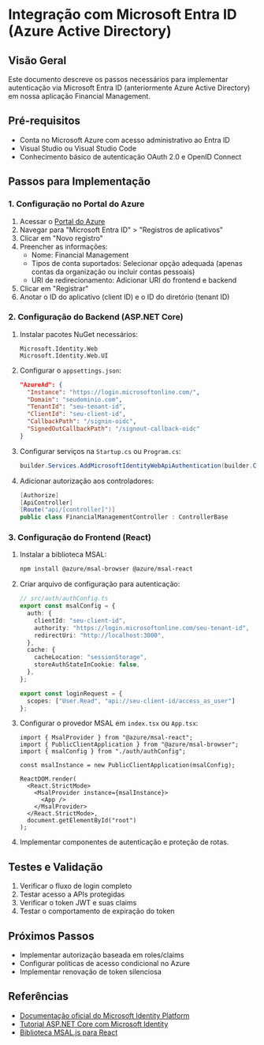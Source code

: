 # Integração com Microsoft Entra ID (Azure Active Directory)

## Visão Geral
Este documento descreve os passos necessários para implementar autenticação via Microsoft Entra ID (anteriormente Azure Active Directory) em nossa aplicação Financial Management.

## Pré-requisitos
- Conta no Microsoft Azure com acesso administrativo ao Entra ID
- Visual Studio ou Visual Studio Code
- Conhecimento básico de autenticação OAuth 2.0 e OpenID Connect

## Passos para Implementação

### 1. Configuração no Portal do Azure

1. Acessar o [Portal do Azure](https://portal.azure.com)
2. Navegar para "Microsoft Entra ID" > "Registros de aplicativos"
3. Clicar em "Novo registro"
4. Preencher as informações:
   - Nome: Financial Management
   - Tipos de conta suportados: Selecionar opção adequada (apenas contas da organização ou incluir contas pessoais)
   - URI de redirecionamento: Adicionar URI do frontend e backend
5. Clicar em "Registrar"
6. Anotar o ID do aplicativo (client ID) e o ID do diretório (tenant ID)

### 2. Configuração do Backend (ASP.NET Core)

1. Instalar pacotes NuGet necessários:
   ```
   Microsoft.Identity.Web
   Microsoft.Identity.Web.UI
   ```

2. Configurar o `appsettings.json`:
   ```json
   "AzureAd": {
     "Instance": "https://login.microsoftonline.com/",
     "Domain": "seudominio.com",
     "TenantId": "seu-tenant-id",
     "ClientId": "seu-client-id",
     "CallbackPath": "/signin-oidc",
     "SignedOutCallbackPath": "/signout-callback-oidc"
   }
   ```

3. Configurar serviços na `Startup.cs` ou `Program.cs`:
   ```csharp
   builder.Services.AddMicrosoftIdentityWebApiAuthentication(builder.Configuration);
   ```

4. Adicionar autorização aos controladores:
   ```csharp
   [Authorize]
   [ApiController]
   [Route("api/[controller]")]
   public class FinancialManagementController : ControllerBase
   ```

### 3. Configuração do Frontend (React)

1. Instalar a biblioteca MSAL:
   ```bash
   npm install @azure/msal-browser @azure/msal-react
   ```

2. Criar arquivo de configuração para autenticação:
   ```typescript
   // src/auth/authConfig.ts
   export const msalConfig = {
     auth: {
       clientId: "seu-client-id",
       authority: "https://login.microsoftonline.com/seu-tenant-id",
       redirectUri: "http://localhost:3000",
     },
     cache: {
       cacheLocation: "sessionStorage",
       storeAuthStateInCookie: false,
     },
   };

   export const loginRequest = {
     scopes: ["User.Read", "api://seu-client-id/access_as_user"]
   };
   ```

3. Configurar o provedor MSAL em `index.tsx` ou `App.tsx`:
   ```tsx
   import { MsalProvider } from "@azure/msal-react";
   import { PublicClientApplication } from "@azure/msal-browser";
   import { msalConfig } from "./auth/authConfig";

   const msalInstance = new PublicClientApplication(msalConfig);

   ReactDOM.render(
     <React.StrictMode>
       <MsalProvider instance={msalInstance}>
         <App />
       </MsalProvider>
     </React.StrictMode>,
     document.getElementById("root")
   );
   ```

4. Implementar componentes de autenticação e proteção de rotas.

## Testes e Validação

1. Verificar o fluxo de login completo
2. Testar acesso a APIs protegidas
3. Verificar o token JWT e suas claims
4. Testar o comportamento de expiração do token

## Próximos Passos

- Implementar autorização baseada em roles/claims
- Configurar políticas de acesso condicional no Azure
- Implementar renovação de token silenciosa

## Referências

- [Documentação oficial do Microsoft Identity Platform](https://docs.microsoft.com/en-us/azure/active-directory/develop/)
- [Tutorial ASP.NET Core com Microsoft Identity](https://docs.microsoft.com/en-us/azure/active-directory/develop/quickstart-v2-aspnet-core-webapp)
- [Biblioteca MSAL.js para React](https://github.com/AzureAD/microsoft-authentication-library-for-js/tree/dev/lib/msal-react)
